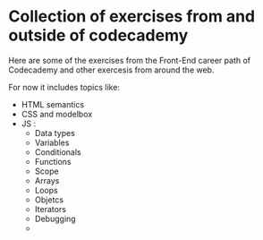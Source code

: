 # Collection of exercises from and outside of codecademy 

Here are some of the exercises from the Front-End career path of Codecademy and other exercesis from around the web.

For now it includes topics like:
- HTML semantics
- CSS and modelbox
- JS :
    - Data types
    - Variables
    - Conditionals
    - Functions
    - Scope
    - Arrays
    - Loops
    - Objetcs
    - Iterators
    - Debugging
    - 